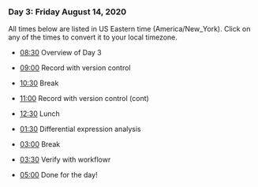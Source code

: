 
### Day 3: Friday August 14, 2020

All times below are listed in US Eastern time (America/New_York). Click on any
of the times to convert it to your local timezone.

- [08:30](https://arewemeetingyet.com/New%20York/2020-08-14/08:30/Overview%20of%20Day%203)
Overview of Day 3

- [09:00](https://arewemeetingyet.com/New%20York/2020-08-14/09:00/Record%20with%20version%20control)
Record with version control

- [10:30](https://arewemeetingyet.com/New%20York/2020-08-14/10:30/Overview%20of%20Day%201)
Break

- [11:00](https://arewemeetingyet.com/New%20York/2020-08-14/11:00/Record%20with%20version%20control)
Record with version control (cont)

- [12:30](https://arewemeetingyet.com/New%20York/2020-08-14/12:30/Lunch)
Lunch

- [01:30](https://arewemeetingyet.com/New%20York/2020-08-14/01:30/Differential%20expression%20analysis)
Differential expression analysis

- [03:00](https://arewemeetingyet.com/New%20York/2020-08-14/03:00/Break)
Break

- [03:30](https://arewemeetingyet.com/New%20York/2020-08-14/03:30/Verify%20with%20workflowr)
Verify with workflowr

- [05:00](https://arewemeetingyet.com/New%20York/2020-08-14/05:00/Done%20for%20the%20day!)
Done for the day!
